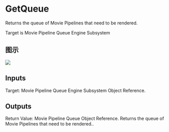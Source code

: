 # GetQueue

Returns the queue of Movie Pipelines that need to be rendered.

Target is Movie Pipeline Queue Engine Subsystem

## 图示

![]($-20221218-20091031.png)

## Inputs

Target: Movie Pipeline Queue Engine Subsystem Object Reference.  

## Outputs

Return Value: Movie Pipeline Queue Object Reference. Returns the queue of Movie Pipelines that need to be rendered..


